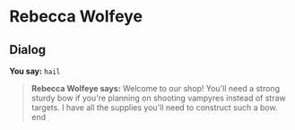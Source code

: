 # Rebecca Wolfeye


## Dialog

**You say:** `hail`



>**Rebecca Wolfeye says:** Welcome to our shop! You'll need a strong sturdy bow if you're planning on shooting vampyres instead of straw targets. I have all the supplies you'll need to construct such a bow.
end
